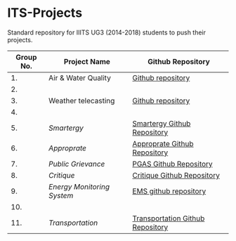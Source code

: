 # ITS-Projects
Standard repository for IIITS UG3 (2014-2018) students to push their projects.

Group No.    | Project Name      | Github Repository
-------------|-------------------|-------------------
|1.           |Air & Water Quality|[Github repository](https://github.com/Jagadeesh-Ponduru/its) 
|2.           |                   |                   
|3.           |Weather telecasting|[Github repository](https://github.com/spyD1803/its)           
|4.           |                   |                   
|5.           |*Smartergy*        |[Smartergy Github Repository](https://github.com/ambujtiwari17/smartergy_ITS)          
|6.           |*Approprate*       |[Approprate Github Repository](https://github.com/sachinkumar123/approprate)
|7.           |*Public Grievance* |[PGAS Github Repository](https://github.com/SUNILSWARNA-IS201401044/Pyhtonanywhere)      
|8.           |*Critique*         |[Critique Github Repository](https://github.com/chrizandr/ITS_feedback)                   
|9.           |*Energy Monitoring System* |[EMS github repository](https://github.com/natarajkr007/ITSproject)
|10.          |                   |
|11.          |*Transportation*   |[Transportation Github Repository](https://github.com/krishr2d2/ITS_Project)
